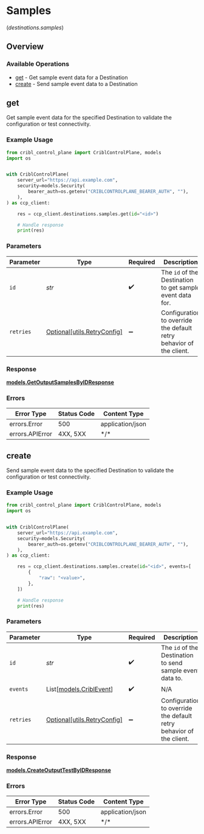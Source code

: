 # Samples
(*destinations.samples*)

## Overview

### Available Operations

* [get](#get) - Get sample event data for a Destination
* [create](#create) - Send sample event data to a Destination

## get

Get sample event data for the specified Destination to validate the configuration or test connectivity.

### Example Usage

<!-- UsageSnippet language="python" operationID="getOutputSamplesById" method="get" path="/system/outputs/{id}/samples" -->
```python
from cribl_control_plane import CriblControlPlane, models
import os


with CriblControlPlane(
    server_url="https://api.example.com",
    security=models.Security(
        bearer_auth=os.getenv("CRIBLCONTROLPLANE_BEARER_AUTH", ""),
    ),
) as ccp_client:

    res = ccp_client.destinations.samples.get(id="<id>")

    # Handle response
    print(res)

```

### Parameters

| Parameter                                                            | Type                                                                 | Required                                                             | Description                                                          |
| -------------------------------------------------------------------- | -------------------------------------------------------------------- | -------------------------------------------------------------------- | -------------------------------------------------------------------- |
| `id`                                                                 | *str*                                                                | :heavy_check_mark:                                                   | The <code>id</code> of the Destination to get sample event data for. |
| `retries`                                                            | [Optional[utils.RetryConfig]](../../models/utils/retryconfig.md)     | :heavy_minus_sign:                                                   | Configuration to override the default retry behavior of the client.  |

### Response

**[models.GetOutputSamplesByIDResponse](../../models/getoutputsamplesbyidresponse.md)**

### Errors

| Error Type       | Status Code      | Content Type     |
| ---------------- | ---------------- | ---------------- |
| errors.Error     | 500              | application/json |
| errors.APIError  | 4XX, 5XX         | \*/\*            |

## create

Send sample event data to the specified Destination to validate the configuration or test connectivity.

### Example Usage

<!-- UsageSnippet language="python" operationID="createOutputTestById" method="post" path="/system/outputs/{id}/test" -->
```python
from cribl_control_plane import CriblControlPlane, models
import os


with CriblControlPlane(
    server_url="https://api.example.com",
    security=models.Security(
        bearer_auth=os.getenv("CRIBLCONTROLPLANE_BEARER_AUTH", ""),
    ),
) as ccp_client:

    res = ccp_client.destinations.samples.create(id="<id>", events=[
        {
            "raw": "<value>",
        },
    ])

    # Handle response
    print(res)

```

### Parameters

| Parameter                                                            | Type                                                                 | Required                                                             | Description                                                          |
| -------------------------------------------------------------------- | -------------------------------------------------------------------- | -------------------------------------------------------------------- | -------------------------------------------------------------------- |
| `id`                                                                 | *str*                                                                | :heavy_check_mark:                                                   | The <code>id</code> of the Destination to send sample event data to. |
| `events`                                                             | List[[models.CriblEvent](../../models/criblevent.md)]                | :heavy_check_mark:                                                   | N/A                                                                  |
| `retries`                                                            | [Optional[utils.RetryConfig]](../../models/utils/retryconfig.md)     | :heavy_minus_sign:                                                   | Configuration to override the default retry behavior of the client.  |

### Response

**[models.CreateOutputTestByIDResponse](../../models/createoutputtestbyidresponse.md)**

### Errors

| Error Type       | Status Code      | Content Type     |
| ---------------- | ---------------- | ---------------- |
| errors.Error     | 500              | application/json |
| errors.APIError  | 4XX, 5XX         | \*/\*            |